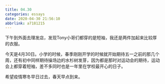 ```yaml
---
title: 04.30 
categories: essays
date: 2020-04-30 21:56:10
abbrlink: a7181215
---
```


下午到外面去理发店，发现Tony小哥们都穿的是短袖，我还是两件加起来比较厚的衣服。<br>

今天是4月30日。小学的时候，春季刚刚开学的时候就开始期待五一之前的那几个周，还有初中同样期待操场边的水杉树发芽，因为都是那时对运动会的期待，运动会上都穿着短袖，差不多同时也是一年里在学校最开心的日子。<br>

希望疫情寒冬早日过去，春天早点到来。
